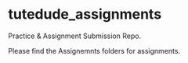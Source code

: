 # tutedude_assignments
Practice &amp; Assignment Submission Repo.

Please find the Assignemnts folders for assignments.
